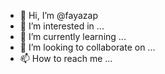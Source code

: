 - 👋 Hi, I’m @fayazap
- 👀 I’m interested in ...
- 🌱 I’m currently learning ...
- 💞️ I’m looking to collaborate on ...
- 📫 How to reach me ...

<!---
fayazap/fayazap is a ✨ special ✨ repository because its `README.md` (this file) appears on your GitHub profile.
You can click the Preview link to take a look at your changes.
--->
